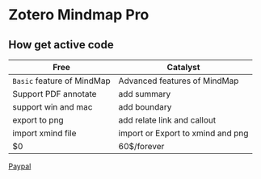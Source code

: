 # Zotero Mindmap Pro

## How get active code

| Free                                     | Catalyst                                           |
| ---------------------------------------- | -------------------------------------------------- |
|  `Basic` feature of MindMap               | Advanced features of MindMap       |
| Support PDF annotate                      |                 add summary                       |      
|       support win and mac                 |               add boundary                        |
|        export to png                      |     add relate link and callout                   | 
|  import xmind file                        |      import or Export to xmind and png            |
|  $0                                       |  60$/forever                                       |


[Paypal](https://www.paypal.com/ncp/payment/FTJC3B3N329SL)








